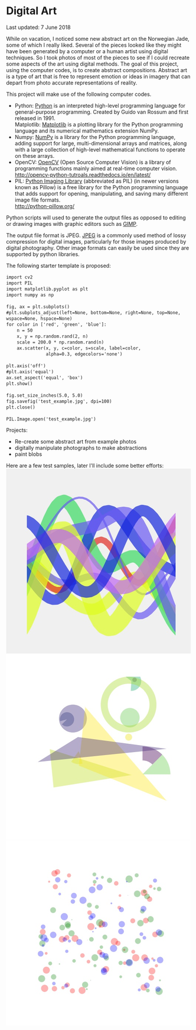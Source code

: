 Digital Art
====
Last updated: 7 June 2018  
  
While on vacation, I noticed some new abstract art on the Norwegian Jade, some of which I really liked.  Several of the pieces looked like they might have been generated by a computer or a human artist using digital techniques.  So I took photos of most of the pieces to see if I could recreate some aspects of the art using digital methods.  The goal of this project, using the computer codes, is to create abstract compositions.  Abstract art is a type of art that is free to represent emotion or ideas in imagery that can depart from photo accurate representations of reality.  
  
This project will make use of the following computer codes.   
- Python: [Python](https://en.wikipedia.org/wiki/Python_(programming_language)) is an interpreted high-level programming language for general-purpose programming. Created by Guido van Rossum and first released in 1991.  
Matplotlib: [Matplotlib](https://en.wikipedia.org/wiki/Matplotlib) is a plotting library for the Python programming language and its numerical mathematics extension NumPy.  
- Numpy: [NumPy](https://en.wikipedia.org/wiki/NumPy) is a library for the Python programming language, adding support for large, multi-dimensional arrays and matrices, along with a large collection of high-level mathematical functions to operate on these arrays.  
- OpenCV: [OpenCV](https://en.wikipedia.org/wiki/OpenCV) (Open Source Computer Vision) is a library of programming functions mainly aimed at real-time computer vision.   
http://opencv-python-tutroals.readthedocs.io/en/latest/  
- PIL: [Python Imaging Library](https://en.wikipedia.org/wiki/Python_Imaging_Library) (abbreviated as PIL) (in newer versions known as Pillow) is a free library for the Python programming language that adds support for opening, manipulating, and saving many different image file formats.  
http://python-pillow.org/  
  
Python scripts will used to generate the output files as opposed to editing or drawing images with graphic editors such as [GIMP](https://www.gimp.org/docs/python/index.html).  

The output file format is JPEG.  [JPEG](https://en.wikipedia.org/wiki/JPEG) is a commonly used method of lossy compression for digital images, particularly for those images produced by digital photography.  Other image formats can easily be used since they are supported by python libraries.   
 
The following starter template is proposed:  
~~~
import cv2
import PIL
import matplotlib.pyplot as plt
import numpy as np

fig, ax = plt.subplots()
#plt.subplots_adjust(left=None, bottom=None, right=None, top=None, wspace=None, hspace=None)
for color in ['red', 'green', 'blue']:
    n = 50
    x, y = np.random.rand(2, n)
    scale = 200.0 * np.random.rand(n)
    ax.scatter(x, y, c=color, s=scale, label=color,
               alpha=0.3, edgecolors='none')

plt.axis('off')
#plt.axis('equal')
ax.set_aspect('equal', 'box')
plt.show()

fig.set_size_inches(5.0, 5.0)
fig.savefig('test_example.jpg', dpi=100)
plt.close()

PIL.Image.open('test_example.jpg')
~~~

Projects:  
- Re-create some abstract art from example photos  
- digitally manipulate photographs to make abstractions  
- paint blobs  

Here are a few test samples, later I'll include some better efforts:  
![curves](https://github.com/Tiburonboy/Digital-Art/blob/master/gallery/curves.jpg)
![wedges](https://github.com/Tiburonboy/Digital-Art/blob/master/gallery/wedges.jpg)
![test example](https://github.com/Tiburonboy/Digital-Art/blob/master/gallery/test_example.jpg)


